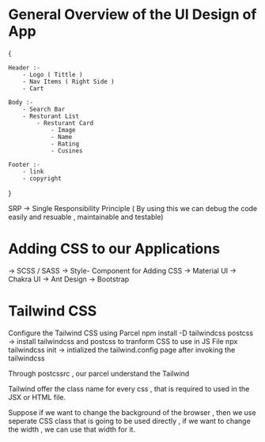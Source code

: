
# General Overview of the UI Design of App 

{

    Header :- 
        - Logo ( Tittle )
        - Nav Items ( Right Side )
        - Cart

    Body :- 
        - Search Bar
        - Resturant List
            - Resturant Card
                - Image
                - Name
                - Rating
                - Cusines
    
    Footer :- 
        - link
        - copyright
}


SRP -> Single Responsibility Principle ( By using this we can debug the code easily and resuable , maintainable and testable)

# Adding CSS to our Applications 

-> SCSS / SASS 
-> Style- Component for Adding CSS
-> Material UI
-> Chakra UI
-> Ant Design
-> Bootstrap

# Tailwind CSS

Configure the Tailwind CSS using Parcel 
npm install -D tailwindcss postcss -> install tailwindcss and postcss to tranform CSS to use in JS File
npx tailwindcss init -> intialized the tailwind.config page after invoking the tailwindcss

Through postcssrc , our parcel understand the Tailwind

Tailwind offer the class name for every css , that is required to used in the JSX or HTML file.

Suppose if we want to change the background of the browser , then we use seperate CSS class 
that is going to be used directly , if we want to change the width  , we can use that width for it.


